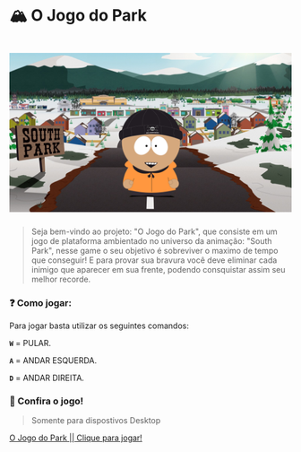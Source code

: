 # 🏔️ O Jogo do Park 
# <img src="images/avatar abertura.png">

>Seja bem-vindo ao projeto: "O Jogo do Park", que consiste em um jogo de plataforma ambientado no universo da animação: "South Park", nesse game o seu objetivo é sobreviver o maximo de tempo que conseguir! E para provar sua bravura você deve eliminar cada inimigo que aparecer em sua frente, podendo consquistar assim seu melhor recorde.

### ❓ Como jogar:

Para jogar basta utilizar os seguintes comandos:

**` W `** = PULAR.

**` A `** = ANDAR ESQUERDA.

**` D `** = ANDAR DIREITA.


### 👾 Confira o jogo!
> Somente para dispostivos Desktop

[O Jogo do Park || Clique para jogar!](https://ojogodopark.netlify.app/)
